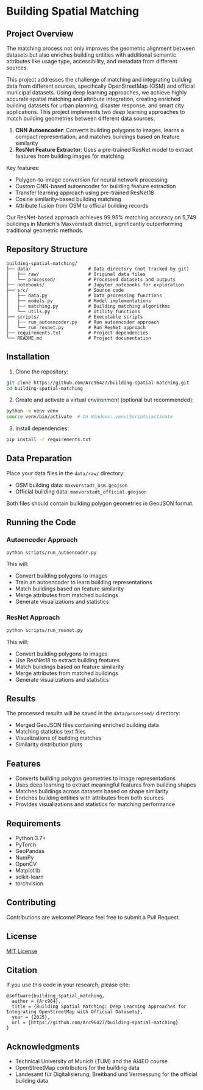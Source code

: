# Building Spatial Matching

## Project Overview

The matching process not only improves the geometric alignment between datasets but also enriches building entities with additional semantic attributes like usage type, accessibility, and metadata from different sources.

This project addresses the challenge of matching and integrating building data from different sources, specifically OpenStreetMap (OSM) and official municipal datasets. Using deep learning approaches, we achieve highly accurate spatial matching and attribute integration, creating enriched building datasets for urban planning, disaster response, and smart city applications.
This project implements two deep learning approaches to match building geometries between different data sources:
1. **CNN Autoencoder**: Converts building polygons to images, learns a compact representation, and matches buildings based on feature similarity
2. **ResNet Feature Extractor**: Uses a pre-trained ResNet model to extract features from building images for matching
   
Key features:
- Polygon-to-image conversion for neural network processing
- Custom CNN-based autoencoder for building feature extraction
- Transfer learning approach using pre-trained ResNet18
- Cosine similarity-based building matching
- Attribute fusion from OSM to official building records

Our ResNet-based approach achieves 99.95% matching accuracy on 5,749 buildings in Munich's Maxvorstadt district, significantly outperforming traditional geometric methods.

## Repository Structure

```
building-spatial-matching/
├── data/                     # Data directory (not tracked by git)
│   ├── raw/                  # Original data files
│   └── processed/            # Processed datasets and outputs
├── notebooks/                # Jupyter notebooks for exploration 
├── src/                      # Source code
│   ├── data.py               # Data processing functions
│   ├── models.py             # Model implementations
│   ├── matching.py           # Building matching algorithms
│   └── utils.py              # Utility functions
├── scripts/                  # Executable scripts
│   ├── run_autoencoder.py    # Run autoencoder approach
│   └── run_resnet.py         # Run ResNet approach
├── requirements.txt          # Project dependencies
└── README.md                 # Project documentation
```

## Installation

1. Clone the repository:
```bash
git clone https://github.com/Arc96427/building-spatial-matching.git
cd building-spatial-matching
```

2. Create and activate a virtual environment (optional but recommended):
```bash
python -m venv venv
source venv/bin/activate  # On Windows: venv\Scripts\activate
```

3. Install dependencies:
```bash
pip install -r requirements.txt
```

## Data Preparation

Place your data files in the `data/raw/` directory:
- OSM building data: `maxvorstadt_osm.geojson`
- Official building data: `maxvorstadt_official.geojson`

Both files should contain building polygon geometries in GeoJSON format.

## Running the Code

### Autoencoder Approach

```bash
python scripts/run_autoencoder.py
```

This will:
- Convert building polygons to images
- Train an autoencoder to learn building representations
- Match buildings based on feature similarity
- Merge attributes from matched buildings
- Generate visualizations and statistics

### ResNet Approach

```bash
python scripts/run_resnet.py
```

This will:
- Convert building polygons to images
- Use ResNet18 to extract building features
- Match buildings based on feature similarity
- Merge attributes from matched buildings
- Generate visualizations and statistics

## Results

The processed results will be saved in the `data/processed/` directory:
- Merged GeoJSON files containing enriched building data
- Matching statistics text files
- Visualizations of building matches
- Similarity distribution plots

## Features

- Converts building polygon geometries to image representations
- Uses deep learning to extract meaningful features from building shapes
- Matches buildings across datasets based on shape similarity
- Enriches building entities with attributes from both sources
- Provides visualizations and statistics for matching performance

## Requirements

- Python 3.7+
- PyTorch
- GeoPandas
- NumPy
- OpenCV
- Matplotlib
- scikit-learn
- torchvision


## Contributing

Contributions are welcome! Please feel free to submit a Pull Request.

## License

[MIT License](LICENSE)

## Citation

If you use this code in your research, please cite:

```
@software{building_spatial_matching,
  author = {Arc964},
  title = {Building Spatial Matching: Deep Learning Approaches for Integrating OpenStreetMap with Official Datasets},
  year = {2025},
  url = {https://github.com/Arc96427/building-spatial-matching}
}
```

## Acknowledgments

- Technical University of Munich (TUM) and the AI4EO course
- OpenStreetMap contributors for the building data
- Landesamt für Digitalisierung, Breitband und Vermessung for the official building data
